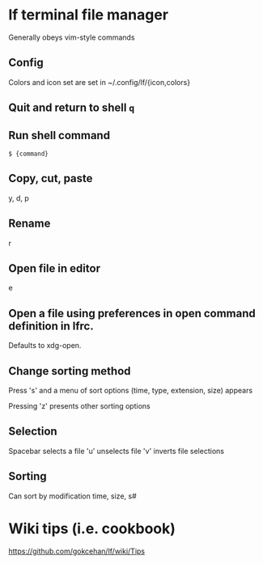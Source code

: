 # lf terminal file manager

Generally obeys vim-style commands

## Config

Colors and icon set are set in ~/.config/lf/{icon,colors}

## Quit and return to shell  `q`

## Run shell command
`$ {command}`

## Copy, cut, paste
y, d, p

## Rename 
r

## Open file in editor
e

## Open a file using preferences in open command definition in lfrc.
Defaults to xdg-open.

## Change sorting method
Press 's' and a menu of sort options (time, type, extension, size) appears

Pressing 'z' presents other sorting options


## Selection
Spacebar selects a file
'u' unselects file
'v' inverts file selections

## Sorting
Can sort by modification time, size,
s#

# Wiki tips (i.e. cookbook)
https://github.com/gokcehan/lf/wiki/Tips
